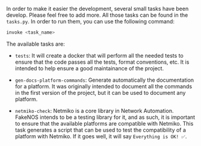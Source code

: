 In order to make it easier the development, several small tasks have been develop. Please
feel free to add more. All those tasks can be found in the `tasks.py`. In order to run them,
you can use the following command:
```bash
invoke <task_name>
```

The available tasks are:

-  `tests`: It will create a docker that will perform all the needed tests to ensure that the code passes all the tests, format conventions, etc. It is intended to help ensure a good maintainance of the project.

-  `gen-docs-platform-commands`: Generate automatically the documentation for a platform. It was originally intended to document all the commands in the first version of the project, but it can be used to document any platform.

-  `netmiko-check`: Netmiko is a core library in Network Automation. FakeNOS intends to be a testing library for it, and as such, it is important to ensure that the available platforms are compatible with Netmiko. This task generates a script that can be used to test the compatibility of a platform with Netmiko. If it goes well, it will say `Everything is OK! ✅`.
